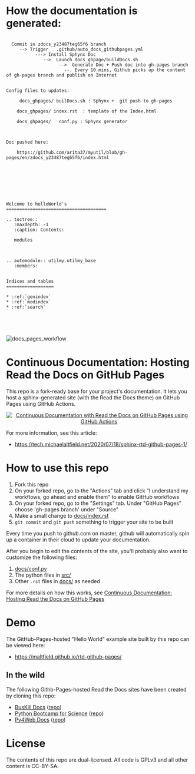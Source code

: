 
 # How the documentation is generated:
```

  Commit in zdocs_y23487teg65f6 branch
     --> Trigger   .github/auto_docs_githubpages.yml
           ---> Install Sphynx Doc
              -->  Launch docs_ghpage/buildDocs.sh
                    -->  Generate Doc + Push doc into gh-pages branch
                      --. Every 10 mins, Github picks up the content of gh-pages branch and publish on Internet


Config files to updates:

     docs_ghpages/ builDocs.sh : Sphynx +  git push to gh-pages

    docs_ghpages/ index.rst  : template of the Index.html

    docs_ghpages/   conf.py : Sphynx generator



Doc pushed here:

    https://github.com/arita37/myutil/blob/gh-pages/en/zdocs_y23487teg65f6/index.html








Welcome to helloWorld's
======================================

.. toctree::
   :maxdepth: -1
   :caption: Contents:

   modules



.. automodule:: utilmy.utilmy_base
   :members:


Indices and tables
==================

* :ref:`genindex`
* :ref:`modindex`
* :ref:`search`





```



















![docs_pages_workflow](https://github.com/maltfield/rtd-github-pages/workflows/docs_pages_workflow/badge.svg?branch=master)

# Continuous Documentation: Hosting Read the Docs on GitHub Pages

This repo is a fork-ready base for your project's documentation. It lets you host a sphinx-generated site (with the Read the Docs theme) on GitHub Pages using GitHub Actions.


<p align="center">
  <a href="https://tech.michaelaltfield.net/2020/07/18/sphinx-rtd-github-pages-1/"><img src="docs/_static/sphinx-rtd-github-pages-1_featuredImage1.jpg?raw=true" alt="Continuous Documentation with Read the Docs on GitHub Pages using GitHub Actions"/></a>
</p>

For more information, see this article:

 * https://tech.michaelaltfield.net/2020/07/18/sphinx-rtd-github-pages-1/

# How to use this repo

1. Fork this repo
1. On your forked repo, go to the "Actions" tab and click "I understand my workflows, go ahead and enable them" to enable GitHub workflows
1. On your forked repo, go to the "Settings" tab. Under "GitHub Pages" choose 'gh-pages branch' under "Source"
1. Make a small change to [docs/index.rst](/docs/index.rst)
1. `git commit` and `git push` something to trigger your site to be built

Every time you push to github.com on master, github will automatically spin up a container in their cloud to update your documentation.

After you begin to edit the contents of the site, you'll probably also want to customize  the following files:

1. [docs/conf.py](/docs/conf.py)
1. The python files in [src/](/src/)
1. Other `.rst` files in [docs/](/docs) as needed

For more details on how this works, see [Continuous Documentation: Hosting Read the Docs on GitHub Pages](https://tech.michaelaltfield.net/2020/07/18/sphinx-rtd-github-pages-1/)

# Demo

The GitHub-Pages-hosted "Hello World" example site built by this repo can be viewed here:

 * https://maltfield.github.io/rtd-github-pages/

## In the wild

The following Githb-Pages-hosted Read the Docs sites have been created by cloning this repo:

 * [BusKill Docs](https://docs.buskill.in/buskill-app/en/stable/) ([repo](https://github.com/BusKill/buskill-app/tree/master/docs))
 * [Python Bootcamp for Science](https://vienneae.github.io/rtd-github-pages/en/master/index.html) ([repo](https://github.com/vienneae/rtd-github-pages/tree/master/docs))
 * [Py4Web Docs](https://nicozanf.github.io/py4web-doc/) ([repo](https://github.com/nicozanf/py4web-doc/tree/master/docs))

# License

The contents of this repo are dual-licensed. All code is GPLv3 and all other content is CC-BY-SA.
